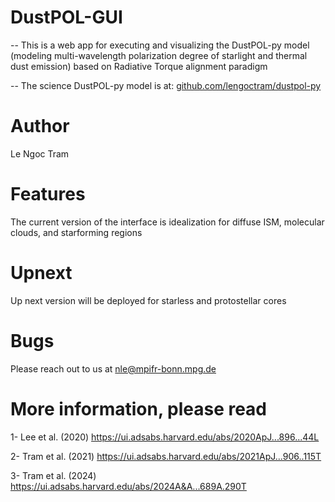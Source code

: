 # DustPOL-GUI

-- This is a web app for executing and visualizing the DustPOL-py model (modeling multi-wavelength polarization degree of starlight and thermal dust emission) 
based on Radiative Torque alignment paradigm

-- The science DustPOL-py model is at: [github.com/lengoctram/dustpol-py](https://github.com/lengoctram/DustPOL-py)

# Author
Le Ngoc Tram

# Features
The current version of the interface is idealization for diffuse ISM, molecular clouds, and starforming regions

# Upnext
Up next version will be deployed for starless and protostellar cores

# Bugs
Please reach out to us at nle@mpifr-bonn.mpg.de 

# More information, please read

1- Lee et al. (2020) https://ui.adsabs.harvard.edu/abs/2020ApJ...896...44L

2- Tram et al. (2021) https://ui.adsabs.harvard.edu/abs/2021ApJ...906..115T

3- Tram et al. (2024) https://ui.adsabs.harvard.edu/abs/2024A&A...689A.290T
